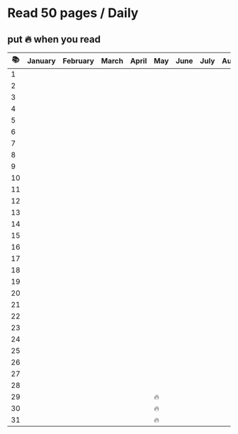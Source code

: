# Read 50 pages / Daily

## put :fire: when you read

| :books: | January | February | March | April | May    | June | July | August | Sept. | Oct. | Nov. | Dec. |
| ------- | ------- | -------- | ----- | ----- | ------ | ---- | ---- | ------ | ----- | ---- | ---- | ---- |
| 1       |         |          |       |       |        |      |      |        |       |      |      |      |
| 2       |         |          |       |       |        |      |      |        |       |      |      |      |
| 3       |         |          |       |       |        |      |      |        |       |      |      |      |
| 4       |         |          |       |       |        |      |      |        |       |      |      |      |
| 5       |         |          |       |       |        |      |      |        |       |      |      |      |
| 6       |         |          |       |       |        |      |      |        |       |      |      |      |
| 7       |         |          |       |       |        |      |      |        |       |      |      |      |
| 8       |         |          |       |       |        |      |      |        |       |      |      |      |
| 9       |         |          |       |       |        |      |      |        |       |      |      |      |
| 10      |         |          |       |       |        |      |      |        |       |      |      |      |
| 11      |         |          |       |       |        |      |      |        |       |      |      |      |
| 12      |         |          |       |       |        |      |      |        |       |      |      |      |
| 13      |         |          |       |       |        |      |      |        |       |      |      |      |
| 14      |         |          |       |       |        |      |      |        |       |      |      |      |
| 15      |         |          |       |       |        |      |      |        |       |      |      |      |
| 16      |         |          |       |       |        |      |      |        |       |      |      |      |
| 17      |         |          |       |       |        |      |      |        |       |      |      |      |
| 18      |         |          |       |       |        |      |      |        |       |      |      |      |
| 19      |         |          |       |       |        |      |      |        |       |      |      |      |
| 20      |         |          |       |       |        |      |      |        |       |      |      |      |
| 21      |         |          |       |       |        |      |      |        |       |      |      |      |
| 22      |         |          |       |       |        |      |      |        |       |      |      |      |
| 23      |         |          |       |       |        |      |      |        |       |      |      |      |
| 24      |         |          |       |       |        |      |      |        |       |      |      |      |
| 25      |         |          |       |       |        |      |      |        |       |      |      |      |
| 26      |         |          |       |       |        |      |      |        |       |      |      |      |
| 27      |         |          |       |       |        |      |      |        |       |      |      |      |
| 28      |         |          |       |       |        |      |      |        |       |      |      |      |
| 29      |         |          |       |       | :fire: |      |      |        |       |      |      |      |
| 30      |         |          |       |       | :fire: |      |      |        |       |      |      |      |
| 31      |         |          |       |       | :fire: |      |      |        |       |      |      |      |
